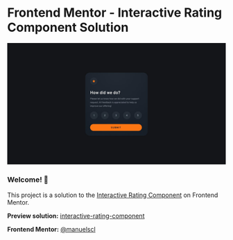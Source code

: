 
# Frontend Mentor - Interactive Rating Component Solution

![Design preview for the Stats preview card component coding challenge](./design/desktop-design.jpg)


### Welcome! 👋  

This project is a solution to the [Interactive Rating Component](https://www.frontendmentor.io/challenges/interactive-rating-component-koxpeBUmI) on Frontend Mentor.
  

**Preview solution:** [interactive-rating-component](https://manuelscl.github.io/interactive-rating-component)


**Frontend Mentor:** [@manuelscl](https://www.frontendmentor.io/profile/manuelscl)